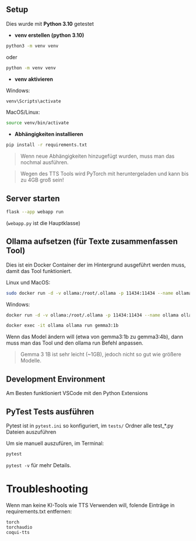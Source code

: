 ## Setup

Dies wurde mit **Python 3.10** getestet

- **venv erstellen (python 3.10)**

```sh
python3 -m venv venv
```

oder

```sh
python -m venv venv
```

- **venv aktivieren**

Windows:
```sh
venv\Scripts\activate
```

MacOS/Linux:
```sh
source venv/bin/activate
```

- **Abhängigkeiten installieren**

```sh
pip install -r requirements.txt
```

>Wenn neue Abhängigkeiten hinzugefügt wurden, muss man das nochmal ausführen.

>Wegen des TTS Tools wird PyTorch mit heruntergeladen und kann bis zu 4GB groß sein!


## Server starten

```sh
flask --app webapp run
```

(`webapp.py` ist die Hauptklasse)

## Ollama aufsetzen (für Texte zusammenfassen Tool)

Dies ist ein Docker Container der im Hintergrund ausgeführt werden muss, damit das Tool funktioniert.

Linux und MacOS:
```sh
sudo docker run -d -v ollama:/root/.ollama -p 11434:11434 --name ollama ollama/ollama && docker exec -it ollama ollama run gemma3:1b
```

Windows:
```sh
docker run -d -v ollama:/root/.ollama -p 11434:11434 --name ollama ollama/ollama
```

```sh
docker exec -it ollama ollama run gemma3:1b
```

Wenn das Model ändern will (etwa von gemma3:1b zu gemma3:4b), dann muss man das Tool und den ollama run Befehl anpassen.

>Gemma 3 1B ist sehr leicht (~1GB), jedoch nicht so gut wie größere Modelle.

## Development Environment

Am Besten funktioniert VSCode mit den Python Extensions

## PyTest Tests ausführen

Pytest ist in `pytest.ini` so konfiguriert, im `tests/` Ordner alle test_*.py Dateien auszuführen

Um sie manuell auszufüren, im Terminal:

```sh
pytest
```

`pytest -v` für mehr Details.

# Troubleshooting

Wenn man keine KI-Tools wie TTS Verwenden will, folende Einträge in requirements.txt entfernen:

```
torch
torchaudio
coqui-tts
```
